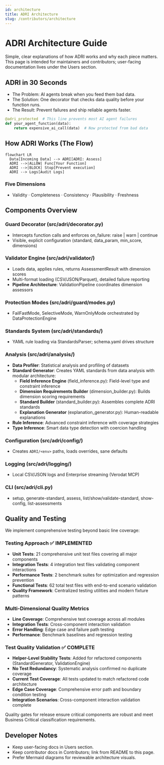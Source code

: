 ```yaml
---
id: architecture
title: ADRI Architecture
slug: /contributors/architecture
---
```


# ADRI Architecture Guide

Simple, clear explanations of how ADRI works and why each piece matters. This page is intended for maintainers and contributors; user-facing documentation lives under the Users section.

## ADRI in 30 Seconds

- The Problem: AI agents break when you feed them bad data.
- The Solution: One decorator that checks data quality before your function runs.
- The Result: Prevent failures and ship reliable agents faster.

```python
@adri_protected  # This line prevents most AI agent failures
def your_agent_function(data):
    return expensive_ai_call(data)  # Now protected from bad data
```

## How ADRI Works (The Flow)

```mermaid
flowchart LR
  Data[Incoming Data] --> ADRI[ADRI: Assess]
  ADRI -->|ALLOW| Func[Your Function]
  ADRI -->|BLOCK| Stop[Prevent execution]
  ADRI --> Logs[Audit Logs]
```

### Five Dimensions

- Validity · Completeness · Consistency · Plausibility · Freshness

## Components Overview

### Guard Decorator (src/adri/decorator.py)
- Intercepts function calls and enforces on_failure: raise | warn | continue
- Visible, explicit configuration (standard, data_param, min_score, dimensions)

### Validator Engine (src/adri/validator/)
- Loads data, applies rules, returns AssessmentResult with dimension scores
- Multi-format loading (CSV/JSON/Parquet), detailed failure reporting
- **Pipeline Architecture**: ValidationPipeline coordinates dimension assessors

### Protection Modes (src/adri/guard/modes.py)
- FailFastMode, SelectiveMode, WarnOnlyMode orchestrated by DataProtectionEngine

### Standards System (src/adri/standards/)
- YAML rule loading via StandardsParser; schema.yaml drives structure

### Analysis (src/adri/analysis/)
- **Data Profiler**: Statistical analysis and profiling of datasets
- **Standard Generator**: Creates YAML standards from data analysis with modular architecture:
  - **Field Inference Engine** (field_inference.py): Field-level type and constraint inference
  - **Dimension Requirements Builder** (dimension_builder.py): Builds dimension scoring requirements
  - **Standard Builder** (standard_builder.py): Assembles complete ADRI standards
  - **Explanation Generator** (explanation_generator.py): Human-readable explanations
- **Rule Inference**: Advanced constraint inference with coverage strategies
- **Type Inference**: Smart data type detection with coercion handling

### Configuration (src/adri/config/)
- Creates `ADRI/<env>` paths, loads overrides, sane defaults

### Logging (src/adri/logging/)
- Local CSV/JSON logs and Enterprise streaming (Verodat MCP)

### CLI (src/adri/cli.py)
- setup, generate-standard, assess, list/show/validate-standard, show-config, list-assessments

## Quality and Testing

We implement comprehensive testing beyond basic line coverage:

### Testing Approach ✅ IMPLEMENTED
- **Unit Tests**: 21 comprehensive unit test files covering all major components
- **Integration Tests**: 4 integration test files validating component interactions
- **Performance Tests**: 2 benchmark suites for optimization and regression prevention
- **Functional Tests**: 62 total test files with end-to-end scenario validation
- **Quality Framework**: Centralized testing utilities and modern fixture patterns

### Multi-Dimensional Quality Metrics
- **Line Coverage**: Comprehensive test coverage across all modules
- **Integration Tests**: Cross-component interaction validation
- **Error Handling**: Edge case and failure path testing
- **Performance**: Benchmark baselines and regression testing

### Test Quality Validation ✅ COMPLETE
- **Helper-Level Stability Tests**: Added for refactored components (StandardGenerator, ValidationEngine)
- **No Test Redundancy**: Systematic analysis confirmed no duplicate coverage
- **Current Test Coverage**: All tests updated to match refactored code architecture
- **Edge Case Coverage**: Comprehensive error path and boundary condition testing
- **Integration Scenarios**: Cross-component interaction validation complete

Quality gates for release ensure critical components are robust and meet Business Critical classification requirements.

## Developer Notes

- Keep user-facing docs in Users section.
- Keep contributor docs in Contributors; link from README to this page.
- Prefer Mermaid diagrams for reviewable architecture visuals.
